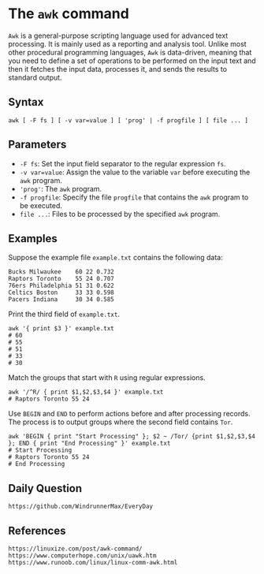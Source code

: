 # The `awk` command
`Awk` is a general-purpose scripting language used for advanced text processing. It is mainly used as a reporting and analysis tool. Unlike most other procedural programming languages, `Awk` is data-driven, meaning that you need to define a set of operations to be performed on the input text and then it fetches the input data, processes it, and sends the results to standard output.

## Syntax
```shell
awk [ -F fs ] [ -v var=value ] [ 'prog' | -f progfile ] [ file ... ]
```

## Parameters
* `-F fs`: Set the input field separator to the regular expression `fs`.
* `-v var=value`: Assign the value to the variable `var` before executing the `awk` program.
* `'prog'`: The `awk` program.
* `-f progfile`: Specify the file `progfile` that contains the `awk` program to be executed.
* `file ...`: Files to be processed by the specified `awk` program.

## Examples

Suppose the example file `example.txt` contains the following data:

```
Bucks Milwaukee    60 22 0.732 
Raptors Toronto    55 24 0.707 
76ers Philadelphia 51 31 0.622
Celtics Boston     33 33 0.598
Pacers Indiana     30 34 0.585
```

Print the third field of `example.txt`.

```shell
awk '{ print $3 }' example.txt
# 60
# 55
# 51
# 33
# 30
```

Match the groups that start with `R` using regular expressions.

```shell
awk '/^R/ { print $1,$2,$3,$4 }' example.txt
# Raptors Toronto 55 24
```

Use `BEGIN` and `END` to perform actions before and after processing records. The process is to output groups where the second field contains `Tor`.

```shell
awk 'BEGIN { print "Start Processing" }; $2 ~ /Tor/ {print $1,$2,$3,$4 }; END { print "End Processing" }' example.txt
# Start Processing
# Raptors Toronto 55 24
# End Processing
```

## Daily Question

```
https://github.com/WindrunnerMax/EveryDay
```

## References

```
https://linuxize.com/post/awk-command/
https://www.computerhope.com/unix/uawk.htm
https://www.runoob.com/linux/linux-comm-awk.html
```